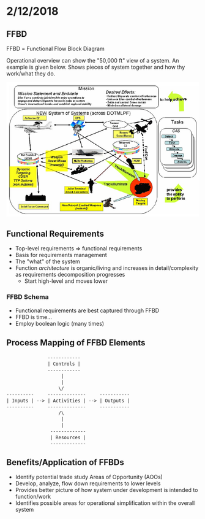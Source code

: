 # 2/12/2018

## FFBD

FFBD = Functional Flow Block Diagram

Operational overview can show the "50,000 ft" view of a system. An example is
given below. Shows pieces of system together and how thy work/what they do.

![Operational view][op_view_img]


## Functional Requirements

- Top-level requirements => functional requirements
- Basis for requirements management
- The "what" of the system
- Function *architecture* is organic/living and increases in detail/complexity
as requirements decomposition progresses
    - Start high-level and moves lower

### FFBD Schema

- Functional requirements are best captured through FFBD
- FFBD is time...
- Employ boolean logic (many times)

## Process Mapping of FFBD Elements

```
               ------------
               | Controls |
               ------------
                    |
                    |
                   \/
----------     --------------     -----------
| Inputs | --> | Activities | --> | Outputs |
----------     --------------     -----------
                   /\
                    |
                    |
                -------------
                | Resources |
                -------------
```

## Benefits/Application of FFBDs

- Identify potential trade study Areas of Opportunity (AOOs)
- Develop, analyze, flow down requirements to lower levels
- Provides better picture of how system under development is intended to
function/work
- Identifies possible areas for operational simplification within the overall
system



[op_view_img]: img/operational_view.jpg
